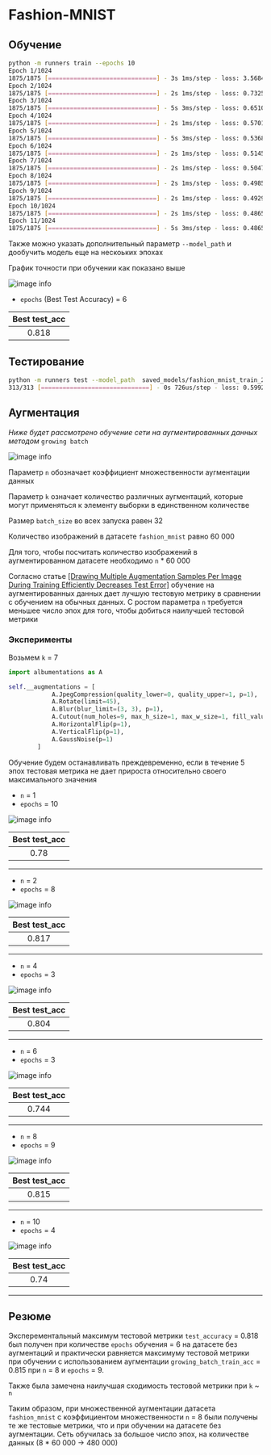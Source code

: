# Fashion-MNIST 
## Обучение 
```bash
python -m runners train --epochs 10
Epoch 1/1024
1875/1875 [==============================] - 3s 1ms/step - loss: 3.5684 - accuracy: 0.6803 - val_loss: 0.8238 - val_accuracy: 0.7111
Epoch 2/1024
1875/1875 [==============================] - 2s 1ms/step - loss: 0.7325 - accuracy: 0.7197 - val_loss: 0.7170 - val_accuracy: 0.7299
Epoch 3/1024
1875/1875 [==============================] - 5s 3ms/step - loss: 0.6510 - accuracy: 0.7486 - val_loss: 0.6093 - val_accuracy: 0.7879
Epoch 4/1024
1875/1875 [==============================] - 2s 1ms/step - loss: 0.5701 - accuracy: 0.8000 - val_loss: 0.5773 - val_accuracy: 0.8072
Epoch 5/1024
1875/1875 [==============================] - 5s 3ms/step - loss: 0.5368 - accuracy: 0.8115 - val_loss: 0.5907 - val_accuracy: 0.7855
Epoch 6/1024
1875/1875 [==============================] - 2s 1ms/step - loss: 0.5145 - accuracy: 0.8202 - val_loss: 0.5625 - val_accuracy: 0.8183
Epoch 7/1024
1875/1875 [==============================] - 2s 1ms/step - loss: 0.5047 - accuracy: 0.8260 - val_loss: 0.5579 - val_accuracy: 0.8135
Epoch 8/1024
1875/1875 [==============================] - 2s 1ms/step - loss: 0.4985 - accuracy: 0.8277 - val_loss: 0.6127 - val_accuracy: 0.8028
Epoch 9/1024
1875/1875 [==============================] - 2s 1ms/step - loss: 0.4929 - accuracy: 0.8303 - val_loss: 0.5858 - val_accuracy: 0.8160
Epoch 10/1024
1875/1875 [==============================] - 2s 1ms/step - loss: 0.4865 - accuracy: 0.8295 - val_loss: 0.5560 - val_accuracy: 0.8149
Epoch 11/1024
1875/1875 [==============================] - 5s 3ms/step - loss: 0.4865 - accuracy: 0.8344 - val_loss: 0.6054 - val_accuracy: 0.8155
```
Также можно указать дополнительный параметр `--model_path` и дообучить
модель еще на нескоьких эпохах

График точности при обучении как показано выше

![image info](src/img/baseline.png)

+ `epochs` (Best Test Accuracy) = 6

Best test_acc  | 
:--------:|
0.818      |

## Тестирование
```bash
python -m runners test --model_path  saved_models/fashion_mnist_train_2021_6_16_19_54_33
313/313 [==============================] - 0s 726us/step - loss: 0.5992 - accuracy: 0.8249
```

## Аугментация
_Ниже будет рассмотрено обучение сети на аугментированных данных
методом_ `growing batch`

![image info](src/img/aug_ways.png)

Параметр `n` обозначает коэффициент множественности
аугментации данных

Параметр `k` означает количество различных аугментаций,
которые могут применяться к элементу выборки в 
единственном количестве

Размер `batch_size` во всех запуска равен 32

Количество изображений в датасете `fashion_mnist` равно 60 000

Для того, чтобы посчитать количество изображений в
аугментированном датасете необходимо `n` * 60 000

Cогласно статье [[Drawing Multiple Augmentation Samples Per Image
During Training Efficiently Decreases Test Error]](https://arxiv.org/pdf/2105.13343.pdf)
обучение на аугментированных данных дает лучшую тестовую
метрику в сравнении с обучением на обычных данных. С ростом 
параметра `n` требуется меньшее число эпох для того, чтобы
добиться наилучшей тестовой метрики

### Эксперименты

Возьмем `k` = 7

```python
import albumentations as A

self.__augmentations = [
            A.JpegCompression(quality_lower=0, quality_upper=1, p=1),
            A.Rotate(limit=45),
            A.Blur(blur_limit=(3, 3), p=1),
            A.Cutout(num_holes=9, max_h_size=1, max_w_size=1, fill_value=255, p=1),
            A.HorizontalFlip(p=1),
            A.VerticalFlip(p=1),
            A.GaussNoise(p=1)
        ]
```

Обучение будем останавливать преждевременно, если в 
течение 5 эпох тестовая метрика не дает прироста
относительно своего максимального значения

+ `n` = 1
+ `epochs` = 10

![image info](src/img/n1_k7_epochs_10.png)

Best test_acc  | 
:--------:|
0.78      |

* * *
+ `n` = 2
+ `epochs` = 8

![image info](src/img/n2_k7_epochs_8.png)


Best test_acc  | 
:--------:|
0.817     |
* * *

+ `n` = 4
+ `epochs` = 3

![image info](src/img/n4_k7_epochs_3.png)


Best test_acc  | 
:--------:|
0.804     |

* * *

+ `n` = 6
+ `epochs` = 3

![image info](src/img/n6_k7_epochs_3.png)

Best test_acc  |
:--------:|
0.744    |

* * *

+ `n` = 8
+ `epochs` = 9

![image info](src/img/n8_k7_epochs_9.png)


Best test_acc  |
:--------:|
0.815    |

* * *

+ `n` = 10
+ `epochs` = 4

![image info](src/img/n_10_k7_epochs_4.png)


Best test_acc  |
:--------:|
0.74    |

* * *

## Резюме

Эксперементальный максимум тестовой метрики `test_accuracy` = 0.818 был получен при количестве
`epochs` обучения = 6 на датасете без аугментаций и практически равняется максимуму
тестовой метрики при обучении с использованием аугментации `growing_batch_train_acc` = 0.815 
при `n` = 8 и `epochs` = 9. 

Также была замечена наилучшая сходимость тестовой метрики при `k` ~ `n`

Таким образом, при множественной аугментации датасета `fashion_mnist`
с коэффициентом множественности `n` = 8
были получены те же тестовые метрики, что и при обучении
на датасете без аугментации. Сеть обучилась за большое число эпох, на количестве данных (8 * 60 000 -> 480 000)







